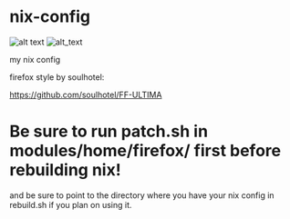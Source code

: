 # nix-config

![alt text](https://i.imgur.com/5Kd9qGd.png)
![alt_text](https://i.imgur.com/xjU0FVj.png)

my nix config

firefox style by soulhotel:

https://github.com/soulhotel/FF-ULTIMA


# Be sure to run patch.sh in modules/home/firefox/ first before rebuilding nix!

and be sure to point to the directory where you have your nix config in rebuild.sh if you plan on using it.

